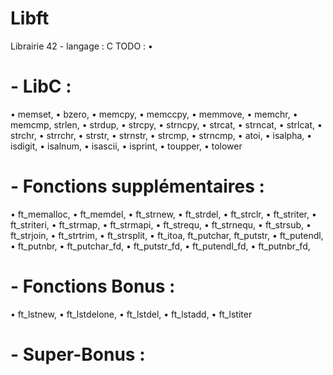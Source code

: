 # Libft
Librairie 42 - langage : C
TODO : •

# - LibC :

• memset,
• bzero,
• memcpy,
• memccpy,
• memmove,
• memchr,
• memcmp,
strlen,
• strdup,
• strcpy,
• strncpy,
• strcat,
• strncat,
• strlcat,
• strchr,
• strrchr,
• strstr,
• strnstr,
• strcmp,
• strncmp,
• atoi,
• isalpha,
• isdigit,
• isalnum,
• isascii,
• isprint,
• toupper,
• tolower

# - Fonctions supplémentaires :

• ft_memalloc,
• ft_memdel,
• ft_strnew,
• ft_strdel,
• ft_strclr,
• ft_striter,
• ft_striteri,
• ft_strmap,
• ft_strmapi,
• ft_strequ,
• ft_strnequ,
• ft_strsub,
• ft_strjoin,
• ft_strtrim,
• ft_strsplit,
• ft_itoa,
ft_putchar,
ft_putstr,
• ft_putendl,
• ft_putnbr,
• ft_putchar_fd,
• ft_putstr_fd,
• ft_putendl_fd,
• ft_putnbr_fd,

# - Fonctions Bonus :

• ft_lstnew,
• ft_lstdelone,
• ft_lstdel,
• ft_lstadd,
• ft_lstiter

# - Super-Bonus :
